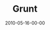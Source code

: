 ---
layout: message
category: message
series: "Lavish"
title: "Grunt"
date: 2010-05-16-00-00
message_id: 620
program-description: "05_15-16_10Program"
program: "http://www.crossroads.net/players/media/hq/05_15-16_10Program.pdf"
program-title: "Grunt (Program)"
video-description: "Brian Tome discusses how we sometimes need to put ourselves in a place to receive God's grace."
video-title: "Grunt"
video: "https://s3.amazonaws.com/crossroadsvideomessages/051510_Service_10AM_final.mp4"
video-poster: "https://www.crossroads.net/uploadedfiles/051510_still.jpg"
audio-description: "Brian Tome discusses how we sometimes need to put ourselves in a place to
receive God's grace."
audio: "http://s3.amazonaws.com/crossroadsaudiomessages/Lavish2.mp3"
audio-title: "Grunt"
audio-duration: "39:21"
---